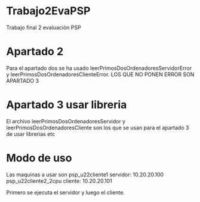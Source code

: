 # Trabajo2EvaPSP
Trabajo final 2 evaluación PSP

# Apartado 2

Para el apartado dos se ha usado leerPrimosDosOrdenadoresServidorError y leerPrimosDosOrdenadoresClienteError. LOS QUE NO PONEN ERROR SON APARTADO 3

# Apartado 3 usar libreria
El archivo leerPrimosDosOrdenadoresServidor y leerPrimosDosOrdenadoresCliente son los que se usan para el apartado 3 de usar librerias etc

# Modo de uso 

Las maquinas a usar son
psp_u22cliente1 servidor: 10.20.20.100
psp_u22cliente2_2cpu cliente: 10.20.20.101

Primero se ejecuta el servidor y luego el cliente.
